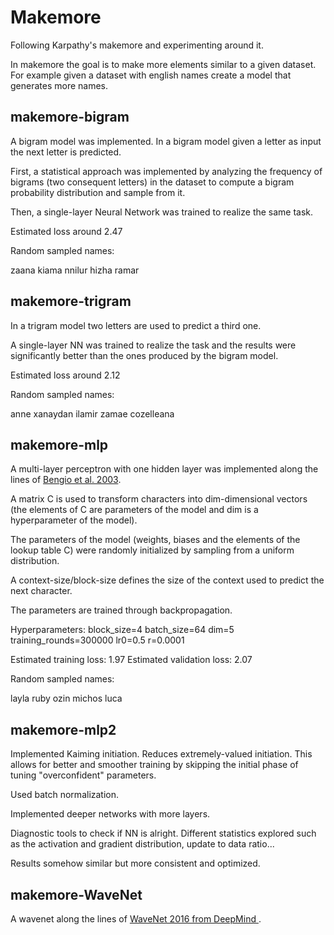 # Makemore

Following Karpathy's makemore and experimenting around it.

In makemore the goal is to make more elements similar to a given dataset. For example given a dataset with english names create a model that generates more names.

## makemore-bigram

A bigram model was implemented. In a bigram model given a letter as input the next letter is predicted. 

First, a statistical approach was implemented by analyzing the frequency of bigrams (two consequent letters) in the dataset to compute a bigram probability distribution and sample from it.

Then, a single-layer Neural Network was trained to realize the same task.


Estimated loss around 2.47

Random sampled names:

zaana
kiama
nnilur
hizha
ramar

## makemore-trigram

In a trigram model two letters are used to predict a third one.

A single-layer NN was trained to realize the task and the results were significantly better than the ones produced by the bigram model.


Estimated loss around 2.12

Random sampled names:

anne
xanaydan
ilamir
zamae
cozelleana

## makemore-mlp

A multi-layer perceptron with one hidden layer was implemented along the lines of [Bengio et al. 2003](https://www.jmlr.org/papers/volume3/bengio03a/bengio03a.pdf).

A matrix C is used to transform characters into dim-dimensional vectors (the elements of C are parameters of the model and dim is a hyperparameter of the model).

The parameters of the model (weights, biases and the elements of the lookup table C) were randomly initialized by sampling from a uniform distribution.

A context-size/block-size defines the size of the context used to predict the next character.

The parameters are trained through backpropagation.


Hyperparameters:
block_size=4 batch_size=64 dim=5 training_rounds=300000 lr0=0.5 r=0.0001

Estimated training loss: 1.97
Estimated validation loss: 2.07

Random sampled names:

layla
ruby
ozin
michos
luca

## makemore-mlp2

Implemented Kaiming initiation. Reduces extremely-valued initiation. This allows for better and smoother training by skipping the initial phase of tuning "overconfident" parameters. 

Used batch normalization.

Implemented deeper networks with more layers.

Diagnostic tools to check if NN is alright. Different statistics explored such as the activation and gradient distribution, update to data ratio...

Results somehow similar but more consistent and optimized.


## makemore-WaveNet

A wavenet along the lines of [WaveNet 2016 from DeepMind ](https://arxiv.org/abs/1609.03499).
